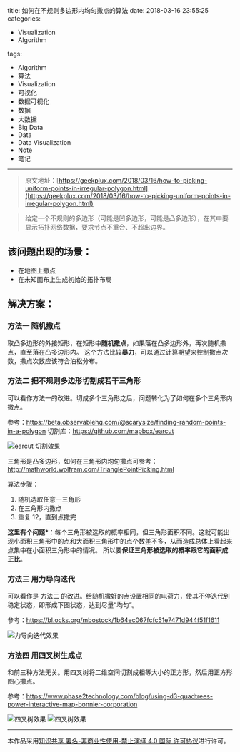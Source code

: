 title: 如何在不规则多边形内均匀撒点的算法
date: 2018-03-16 23:55:25
categories:

- Visualization
- Algorithm

tags:

- Algorithm
- 算法
- Visualization
- 可视化
- 数据可视化
- 数据
- 大数据
- Big Data
- Data
- Data Visualization
- Note
- 笔记

---

> 原文地址：[https://geekplux.com/2018/03/16/how-to-picking-uniform-points-in-irregular-polygon.html](https://geekplux.com/2018/03/16/how-to-picking-uniform-points-in-irregular-polygon.html)

> 给定一个不规则的多边形（可能是凹多边形，可能是凸多边形），在其中要显示拓扑网络数据，要求节点不重合、不超出边界。

## 该问题出现的场景：

- 在地图上撒点
- 在未知画布上生成初始的拓扑布局

## 解决方案：

### 方法一 随机撒点

取凸多边形的外接矩形，在矩形中**随机撒点**，如果落在凸多边形外，再次随机撒点，直至落在凸多边形内。
这个方法比较**暴力**，可以通过计算期望来控制撒点次数，撒点次数应该符合泊松分布。

### 方法二 把不规则多边形切割成若干三角形

可以看作方法一的改进。切成多个三角形之后，问题转化为了如何在多个三角形内撒点。

参考：https://beta.observablehq.com/@scarysize/finding-random-points-in-a-polygon
切割库：https://github.com/mapbox/earcut

![earcut 切割效果](https://geekpluxblog.oss-cn-hongkong.aliyuncs.com/picking-points/d21d62d4-7411-4ec9-8b33-99357ee16c12.png)

三角形是凸多边形，如何在三角形内均匀撒点可参考：http://mathworld.wolfram.com/TrianglePointPicking.html

算法步骤：

1. 随机选取任意一三角形
2. 在三角形内撒点
3. 重复 12，直到点撒完

**这里有个问题\***：每个三角形被选取的概率相同，但三角形面积不同。这就可能出现小面积三角形中的点和大面积三角形中的点个数差不多，从而造成总体上看起来点集中在小面积三角形中的情况。
所以要**保证三角形被选取的概率跟它的面积成正比**。

### 方法三 用力导向迭代

可以看作是 方法二 的改进。给随机撒好的点设置相同的电荷力，使其不停迭代到稳定状态，即形成下图状态，达到尽量“均匀”。

参考：https://bl.ocks.org/mbostock/1b64ec067fcfc51e7471d944f51f1611

![力导向迭代效果](https://geekpluxblog.oss-cn-hongkong.aliyuncs.com/picking-points/792ca119-0d62-4f24-94bc-db219491392e.png)

### 方法四 用四叉树生成点

和前三种方法无关。用四叉树将二维空间切割成相等大小的正方形，然后用正方形图心撒点。

参考：https://www.phase2technology.com/blog/using-d3-quadtrees-power-interactive-map-bonnier-corporation

![四叉树效果](https://geekpluxblog.oss-cn-hongkong.aliyuncs.com/picking-points/22c8a130-0a60-4004-966c-1264903bee6c.png)
![四叉树效果](https://geekpluxblog.oss-cn-hongkong.aliyuncs.com/picking-points/fe26c3c9-3e1e-4702-9773-22b86e193986.png)

---

本作品采用[知识共享 署名-非商业性使用-禁止演绎 4.0 国际 许可协议](http://creativecommons.org/licenses/by-nc-nd/4.0/)进行许可。
